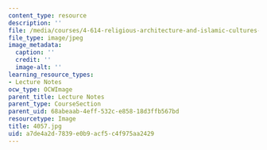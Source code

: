 ```yaml
---
content_type: resource
description: ''
file: /media/courses/4-614-religious-architecture-and-islamic-cultures-fall-2002/a7de4a2d7839e0b9acf5c4f975aa2429_4057.jpg
file_type: image/jpeg
image_metadata:
  caption: ''
  credit: ''
  image-alt: ''
learning_resource_types:
- Lecture Notes
ocw_type: OCWImage
parent_title: Lecture Notes
parent_type: CourseSection
parent_uid: 68abeaab-4eff-532c-e858-18d3ffb567bd
resourcetype: Image
title: 4057.jpg
uid: a7de4a2d-7839-e0b9-acf5-c4f975aa2429
---
```

